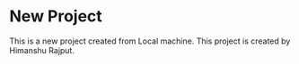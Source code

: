 # New Project
This is a new project created from Local machine.
This project is created by Himanshu Rajput.

